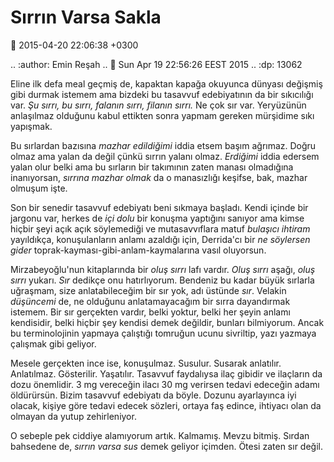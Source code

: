 Sırrın Varsa Sakla
==================

:date: 2015-04-20 22:06:38 +0300

.. :author: Emin Reşah
.. :date: Sun Apr 19 22:56:26 EEST 2015 
.. :dp: 13062 

Eline ilk defa meal geçmiş de, kapaktan kapağa okuyunca dünyası
değişmiş gibi durmak istemem ama bizdeki bu tasavvuf edebiyatının da
bir sıkıcılığı var. *Şu sırrı, bu sırrı, falanın sırrı, filanın
sırrı.* Ne çok sır var. Yeryüzünün anlaşılmaz olduğunu kabul ettikten
sonra yapmam gereken mürşidime sıkı yapışmak.

Bu sırlardan bazısına *mazhar edildiğimi* iddia etsem başım
ağrımaz. Doğru olmaz ama yalan da değil çünkü sırrın yalanı
olmaz. *Erdiğimi* iddia edersem yalan olur belki ama bu sırların bir
takımının zaten manası olmadığına inanıyorsan, *sırrına mazhar olmak*
da o manasızlığı keşifse, bak, mazhar olmuşum işte.

Son bir senedir tasavvuf edebiyatı beni sıkmaya başladı. Kendi içinde
bir jargonu var, herkes de *içi dolu* bir konuşma yaptığını sanıyor
ama kimse hiçbir şeyi açık açık söylemediği ve mutasavvıflara matuf
*bulaşıcı ihtiram* yayıldıkça, konuşulanların anlamı azaldığı için,
Derrida'cı bir *ne söylersen gider*
toprak-kayması-gibi-anlam-kaymalarına vasıl oluyorsun.

Mirzabeyoğlu'nun kitaplarında bir *oluş sırrı* lafı vardır. *Oluş
sırrı* aşağı, *oluş sırrı* yukarı. *Sır* dedikçe onu hatırlıyorum.
Bendeniz bu kadar büyük sırlarla uğraşmam, size anlatabileceğim bir
sır yok, adı üstünde *sır*. Velakin *düşüncemi* de, ne olduğunu
anlatamayacağım bir sırra dayandırmak istemem. Bir sır gerçekten
vardır, belki yoktur, belki her şeyin anlamı kendisidir, belki hiçbir
şey kendisi demek değildir, bunları bilmiyorum. Ancak bu
terminolojinin yapmaya çalıştığı tomruğun ucunu sivriltip, yazı
yazmaya çalışmak gibi geliyor.

Mesele gerçekten ince ise, konuşulmaz. Susulur. Susarak
anlatılır. Anlatılmaz. Gösterilir. Yaşatılır. Tasavvuf faydalıysa ilaç
gibidir ve ilaçların da dozu önemlidir. 3 mg vereceğin ilacı 30 mg
verirsen tedavi edeceğin adamı öldürürsün. Bizim tasavvuf edebiyatı da
böyle. Dozunu ayarlayınca iyi olacak, kişiye göre tedavi edecek
sözleri, ortaya faş edince, ihtiyacı olan da olmayan da yutup
zehirleniyor.

O sebeple pek ciddiye alamıyorum artık. Kalmamış. Mevzu bitmiş. Sırdan
bahsedene de, *sırrın varsa sus* demek geliyor içimden. Ötesi zaten
sır değil.
